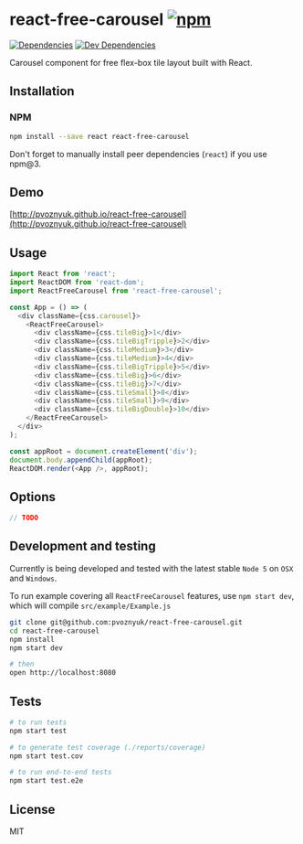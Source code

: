 # react-free-carousel [![npm](https://img.shields.io/npm/v/react-free-carousel.svg?style=flat-square)](https://www.npmjs.com/package/react-free-carousel)

[![Dependencies](https://img.shields.io/david/pvoznyuk/react-free-carousel.svg?style=flat-square)](https://david-dm.org/pvoznyuk/react-free-carousel)
[![Dev Dependencies](https://img.shields.io/david/dev/pvoznyuk/react-free-carousel.svg?style=flat-square)](https://david-dm.org/pvoznyuk/react-free-carousel#info=devDependencies)

Carousel component for free flex-box tile layout built with React.

## Installation

### NPM
```sh
npm install --save react react-free-carousel
```

Don't forget to manually install peer dependencies (`react`) if you use npm@3.

## Demo

[http://pvoznyuk.github.io/react-free-carousel](http://pvoznyuk.github.io/react-free-carousel)


## Usage
```js
import React from 'react';
import ReactDOM from 'react-dom';
import ReactFreeCarousel from 'react-free-carousel';

const App = () => (
  <div className={css.carousel}>
    <ReactFreeCarousel>
      <div className={css.tileBig}>1</div>
      <div className={css.tileBigTripple}>2</div>
      <div className={css.tileMedium}>3</div>
      <div className={css.tileMedium}>4</div>
      <div className={css.tileBigTripple}>5</div>
      <div className={css.tileBig}>6</div>
      <div className={css.tileBig}>7</div>
      <div className={css.tileSmall}>8</div>
      <div className={css.tileSmall}>9</div>
      <div className={css.tileBigDouble}>10</div>
    </ReactFreeCarousel>
  </div>
);

const appRoot = document.createElement('div');
document.body.appendChild(appRoot);
ReactDOM.render(<App />, appRoot);
```

## Options

```js
// TODO
```

## Development and testing

Currently is being developed and tested with the latest stable `Node 5` on `OSX` and `Windows`.

To run example covering all `ReactFreeCarousel` features, use `npm start dev`, which will compile `src/example/Example.js`

```bash
git clone git@github.com:pvoznyuk/react-free-carousel.git
cd react-free-carousel
npm install
npm start dev

# then
open http://localhost:8080
```

## Tests

```bash
# to run tests
npm start test

# to generate test coverage (./reports/coverage)
npm start test.cov

# to run end-to-end tests
npm start test.e2e
```

## License

MIT
